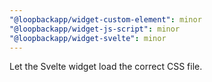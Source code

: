 ```yaml
---
"@loopbackapp/widget-custom-element": minor
"@loopbackapp/widget-js-script": minor
"@loopbackapp/widget-svelte": minor
---
```


Let the Svelte widget load the correct CSS file.
